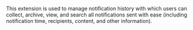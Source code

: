 This extension is used to manage notification history with which users can collect, archive, view, and search all notifications sent with ease (including notification time, recipients, content, and other information).
